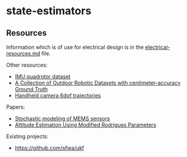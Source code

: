 # state-estimators

## Resources

Information which is of use for electrical design is in the [electrical-resources.md](Documents/electrical-resources.md) file.

Other resources:

* [IMU quadrotor dataset](http://www.sfly.org/mav-datasets)
* [A Collection of Outdoor Robotic Datasets with centimeter-accuracy Ground Truth](http://www.mrpt.org/malaga_dataset_2009)
* [Handheld camera 6dof trajectories](http://webdav.is.mpg.de/pixel/benchmark4camerashake/)

Papers:

* [Stochastic modeling of MEMS sensors](http://www.cit.iit.bas.bg/cit_2010/v10-2/31-40.pdf)
* [Attitude Estimation Using Modified Rodrigues Parameters](http://ntrs.nasa.gov/archive/nasa/casi.ntrs.nasa.gov/19960035754.pdf)

Existing projects:

* https://github.com/sfwa/ukf
